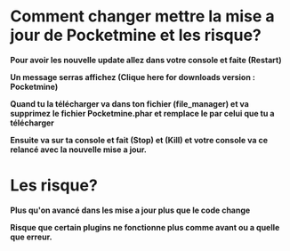 # Comment changer mettre la mise a jour de Pocketmine et les risque?

__Pour avoir les nouvelle update allez dans votre console et faite (Restart)__

__Un message serras affichez (Clique here for downloads version : Pocketmine)__

__Quand tu la télécharger va dans ton fichier (file_manager) et va supprimez le fichier Pocketmine.phar et remplace le par celui que tu a télécharger__

__Ensuite va sur ta console et fait (Stop) et (Kill) et votre console va ce relancé avec la nouvelle mise a jour.__


# Les risque?

__Plus qu'on avancé dans les mise a jour plus que le code change__

__Risque que certain plugins ne fonctionne plus comme avant ou a quelle que erreur.__
